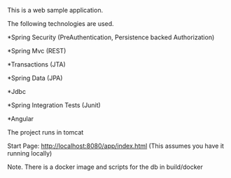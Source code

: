 This is a web sample application.


The following technologies are used.

*Spring Security (PreAuthentication, Persistence backed Authorization)

*Spring Mvc (REST)

*Transactions (JTA)

*Spring Data (JPA)

*Jdbc

*Spring Integration Tests (Junit)

*Angular



The project runs in tomcat

Start Page: <http://localhost:8080/app/index.html> (This assumes you have it running locally) 
 
Note.   There is a docker image and scripts for the db in build/docker